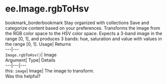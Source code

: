  
#  ee.Image.rgbToHsv
bookmark_borderbookmark Stay organized with collections  Save and categorize content based on your preferences.
Transforms the image from the RGB color space to the HSV color space. Expects a 3-band image in the range [0, 1], and produces 3 bands: hue, saturation and value with values in the range [0, 1]. 
Usage| Returns  
---|---  
`Image.rgbToHsv()`| Image  
Argument| Type| Details  
---|---|---  
this: `image`| Image| The image to transform.  
Was this helpful?
